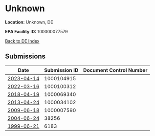 # Unknown

**Location:** Unknown, DE

**EPA Facility ID:** 100000077579

[Back to DE Index](../../index.md)

## Submissions

| Date | Submission ID | Document Control Number |
|------|--------------|-------------------------|
| [2023-04-14](submissions/1000104915.md) | 1000104915 |  |
| [2022-03-16](submissions/1000100312.md) | 1000100312 |  |
| [2018-04-19](submissions/1000069340.md) | 1000069340 |  |
| [2013-04-24](submissions/1000034102.md) | 1000034102 |  |
| [2009-06-18](submissions/1000007590.md) | 1000007590 |  |
| [2004-06-24](submissions/38256.md) | 38256 |  |
| [1999-06-21](submissions/6183.md) | 6183 |  |
